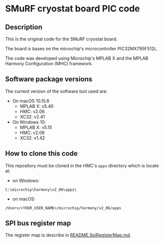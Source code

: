 # SMuRF cryostat board PIC code

## Description

This is the original code for the SMuRF cryostat board.

The board is bases on the microchip's microcontroller PIC32MX795F512L.

The code was developed using Microchip's MPLAB X and the MPLAB Harmony Configuration (MHC) framework.

## Software package versions

The current version of the software tool used are:
- On macOS 10.15.6
  - MPLAB X: v5.40
  - HMC: v2.06
  - XC32: v2.41
- On Windows 10:
  - MPLAB X: v5.15
  - HMC: v2.06
  - XC32: v1.42

## How to clone this code

This repository must be cloned in the HMC's `apps` directory which is locate at:

- on Windows:
```
C:\microchip\harmony\v2_06\apps\
```

- on macOS:

```
/Users/<YOUR_USER_NAME>/microchip/harmony/v2_06/apps
```

## SPI bus register map

The register map is describe in [README.SpiRegisterMap.md](README.SpiRegisterMap.md).
